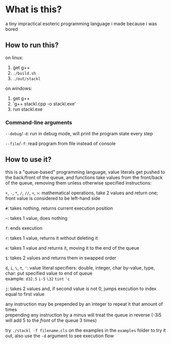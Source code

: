 # What is this?
a tiny impractical esoteric programming language i made because i was bored

## How to run this?
on linux:
1. get g++
2. `./build.sh`
3. `./out/stackl`

on windows:
1. get g++
2. 'g++ stackl.cpp -o stackl.exe'
3. run stackl.exe

### Command-line arguments
`--debug`/`-d`: run in debug mode, will print the program state every step

`--file`/`-f`: read program from file instead of console

## How to use it?
this is a "queue-based" programming language, value literals get pushed to the back/front of the queue, and functions take values from the front/back of the queue, removing them unless otherwise specified
instructions:

`+`, `-`, `*`, `/`, `//`, `<`, `>`: mathematical operations, take 2 values and return one; front value is considered to be left-hand side

`#`: takes nothing, returns current execution position

`~`: takes 1 value, does nothing<br>

`f`: ends execution

`r`: takes 1 value, returns it without deleting it

`e`: takes 1 value and returns it, moving it to the end of the queue

`$`: takes 2 values and returns them in swapped order

`d`, `i`, `\`, `t`, `'`: value literal specifiers: double, integer, char by-value, type, char: put specified value to end of queue<br>
example: `d32.5` `i-5` `\32` `tint` `'c`

`j`: takes 2 values and, if second value is not 0, jumps execution to index equal to first value

any instruction may be prepended by an integer to repeat it that amount of times<br>
prepending any instruction by a minus will treat the queue in reverse (-3i5 will add 5 to the *front* of the queue 3 times)

try `./stackl -f filename.cls` on the examples in the `examples` folder to try it out, also use the `-d` argument to see execution flow
